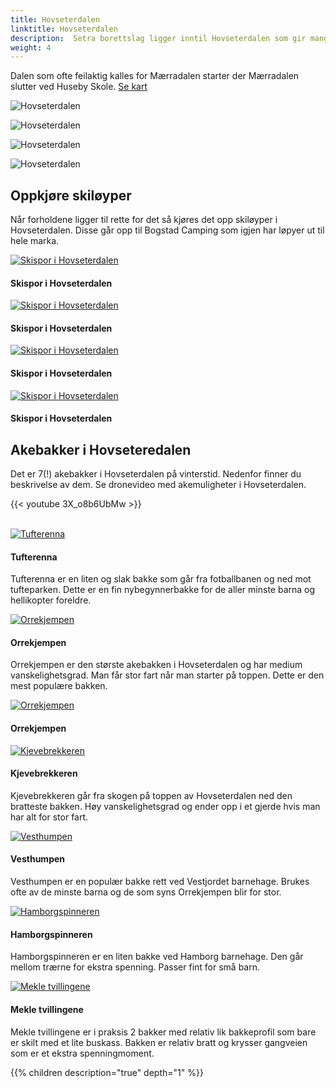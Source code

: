 ```yaml
---
title: Hovseterdalen
linktitle: Hovseterdalen
description:  Setra borettslag ligger inntil Hovseterdalen som gir mange muligheter for utfoldelse i det fri både i vinter og sommersesongen.
weight: 4
---
```

<!-- markdownlint-disable MD033 -->

Dalen som ofte feilaktig kalles for Mærradalen starter der Mærradalen slutter ved Huseby Skole. [Se kart](https://bym.maps.arcgis.com/apps/webappviewer/index.html?id=ca80e1e44054470084dff1534bbe4aec&marker=10.651128420632718%2C59.950926733015095%2C%2C%2C%2C&markertemplate=%7B%22title%22%3A%22Hovseterdalen%20(turvei%20A3%20%2FA4)%22%2C%22longitude%22%3A10.651128420632718%2C%22latitude%22%3A59.950926733015095%2C%22isIncludeShareUrl%22%3Atrue%7D&level=16)

![Hovseterdalen](20201012_083639.jpg "Dalen har en nesten 2 km lang asfaltert sykkel/gangsti hvor mange trener. ")

![Hovseterdalen](20201008_160209.jpg "Dalen tilbyr store åpne områder.")

![Hovseterdalen](20201009_145119.jpg "Det er et rikt dyreliv i dalen.")

![Hovseterdalen](20201008_160659.jpg "I enden av dalen finner du også en Tuftepark for cornafri trening.")


## Oppkjøre skiløyper

Når forholdene ligger til rette for det så kjøres det opp skiløyper i Hovseterdalen. Disse går opp til Bogstad Camping som igjen har løpyer ut til hele marka.

<figur>
    <a href="ski1.jpg">
        <img src="ski1s.jpg" alt="Skispor i Hovseterdalen" title="Skispor i Hovseterdalen">
    </a>
    <figcaption><h4>Skispor i Hovseterdalen</h4></figcaption>
</figur>

<figur>
    <a href="ski2.jpg">
        <img src="ski2s.jpg" alt="Skispor i Hovseterdalen" title="Skispor i Hovseterdalen">
    </a>
    <figcaption><h4>Skispor i Hovseterdalen</h4></figcaption>
</figur>

<figur>
    <a href="ski3.jpg">
        <img src="ski3s.jpg" alt="Skispor i Hovseterdalen" title="Skispor i Hovseterdalen">
    </a>
    <figcaption><h4>Skispor i Hovseterdalen</h4></figcaption>
</figur>

<figur>
    <a href="ski4.jpg">
        <img src="ski4s.jpg" alt="Skispor i Hovseterdalen" title="Skispor i Hovseterdalen">
    </a>
    <figcaption><h4>Skispor i Hovseterdalen</h4></figcaption>
</figur>

## Akebakker i Hovseteredalen

Det er 7(!) akebakker i Hovseterdalen på vinterstid. Nedenfor finner du beskrivelse av dem. Se dronevideo med akemuligheter i Hovseterdalen.

{{< youtube 3X_o8b6UbMw >}}

<br />

<figur>
    <a href="tufterenna.jpg">
        <img src="tufterennas.jpg" alt="Tufterenna" title="Tufterenna">
    </a>
    <figcaption><h4>Tufterenna</h4></figcaption>
</figur>

Tufterenna er en liten og slak bakke som går fra fotballbanen og ned mot tufteparken. Dette er en fin nybegynnerbakke for de aller minste barna og hellikopter foreldre.

 <figur>
    <a href="orrekjempen.jpg">
        <img src="orrekjempens.jpg" alt="Orrekjempen" title="Orrekjempen">
    </a>
    <figcaption><h4>Orrekjempen</h4></figcaption>
</figur>

Orrekjempen er den største akebakken i Hovseterdalen og har medium vanskelighetsgrad. Man får stor fart når man starter på toppen. Dette er den mest populære bakken.
 
 <figur>
    <a href="orrekjempen2.jpg">
        <img src="orrekjempen2s.jpg" alt="Orrekjempen" title="Orrekjempen">
    </a>
    <figcaption><h4>Orrekjempen</h4></figcaption>
</figur>

 
 <figur>
    <a href="kjevebrekkeren.jpg">
        <img src="kjevebrekkerens.jpg" alt="Kjevebrekkeren" title="Kjevebrekkeren">
    </a>
    <figcaption><h4>Kjevebrekkeren</h4></figcaption>
</figur>

Kjevebrekkeren går fra skogen på toppen av Hovseterdalen ned den bratteste bakken. Høy vanskelighetsgrad og ender opp i et gjerde hvis man har alt for stor fart.

<figur>
    <a href="vesthumpen.jpg">
        <img src="vesthumpens.jpg" alt="Vesthumpen" title="Vesthumpen">
    </a>
    <figcaption><h4>Vesthumpen</h4></figcaption>
</figur>

Vesthumpen er en populær bakke rett ved Vestjordet barnehage. Brukes ofte av de minste barna og de som syns Orrekjempen blir for stor. 

<figur>
    <a href="hamborgspinneren.jpg">
        <img src="hamborgspinnerens.jpg" alt="Hamborgspinneren" title="Hamborgspinneren">
    </a>
    <figcaption><h4>Hamborgspinneren</h4></figcaption>
</figur>

Hamborgspinneren er en liten bakke ved Hamborg barnehage. Den går mellom trærne for ekstra spenning. Passer fint for små barn. 

<figur>
    <a href="mekletvillingene.jpg">
        <img src="mekletvillingenes.jpg" alt="Mekle tvillingene" title="Mekle tvillingene">
    </a>
    <figcaption><h4>Mekle tvillingene</h4></figcaption>
</figur>

Mekle tvillingene er i praksis 2 bakker med relativ lik bakkeprofil som bare er skilt med et lite buskass. Bakken er relativ bratt og krysser gangveien som er et ekstra spenningmoment.

{{% children description="true" depth="1" %}}
